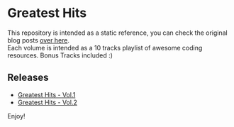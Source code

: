 # Greatest Hits

This repository is intended as a static reference, you can check the original blog posts [over here](https://netslum.it/tag/greatest-hits).<br>
Each volume is intended as a 10 tracks playlist of awesome coding resources. Bonus Tracks included :)

## Releases

- [Greatest Hits - Vol.1](volumes/vol-1.md)
- [Greatest Hits - Vol.2](volumes/vol-2.md)

Enjoy!